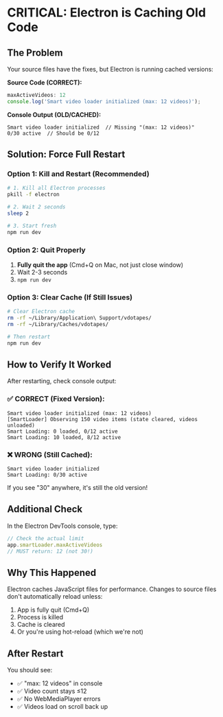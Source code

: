 # CRITICAL: Electron is Caching Old Code

## The Problem

Your source files have the fixes, but Electron is running cached versions:

**Source Code (CORRECT):**
```javascript
maxActiveVideos: 12
console.log('Smart video loader initialized (max: 12 videos)');
```

**Console Output (OLD/CACHED):**
```
Smart video loader initialized  // Missing "(max: 12 videos)"
0/30 active  // Should be 0/12
```

## Solution: Force Full Restart

### Option 1: Kill and Restart (Recommended)

```bash
# 1. Kill all Electron processes
pkill -f electron

# 2. Wait 2 seconds
sleep 2

# 3. Start fresh
npm run dev
```

### Option 2: Quit Properly

1. **Fully quit the app** (Cmd+Q on Mac, not just close window)
2. Wait 2-3 seconds
3. `npm run dev`

### Option 3: Clear Cache (If Still Issues)

```bash
# Clear Electron cache
rm -rf ~/Library/Application\ Support/vdotapes/
rm -rf ~/Library/Caches/vdotapes/

# Then restart
npm run dev
```

## How to Verify It Worked

After restarting, check console output:

### ✅ CORRECT (Fixed Version):
```
Smart video loader initialized (max: 12 videos)
[SmartLoader] Observing 150 video items (state cleared, videos unloaded)
Smart Loading: 0 loaded, 0/12 active
Smart Loading: 10 loaded, 8/12 active
```

### ❌ WRONG (Still Cached):
```
Smart video loader initialized
Smart Loading: 0/30 active
```

If you see "30" anywhere, it's still the old version!

## Additional Check

In the Electron DevTools console, type:

```javascript
// Check the actual limit
app.smartLoader.maxActiveVideos
// MUST return: 12 (not 30!)
```

## Why This Happened

Electron caches JavaScript files for performance. Changes to source files don't automatically reload unless:
1. App is fully quit (Cmd+Q)
2. Process is killed
3. Cache is cleared
4. Or you're using hot-reload (which we're not)

## After Restart

You should see:
- ✅ "max: 12 videos" in console
- ✅ Video count stays ≤12
- ✅ No WebMediaPlayer errors
- ✅ Videos load on scroll back up

